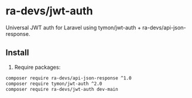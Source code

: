 # ra-devs/jwt-auth


Universal JWT auth for Laravel using tymon/jwt-auth + ra-devs/api-json-response.


## Install


1. Require packages:


```bash
composer require ra-devs/api-json-response ^1.0
composer require tymon/jwt-auth ^2.0
composer require ra-devs/jwt-auth dev-main